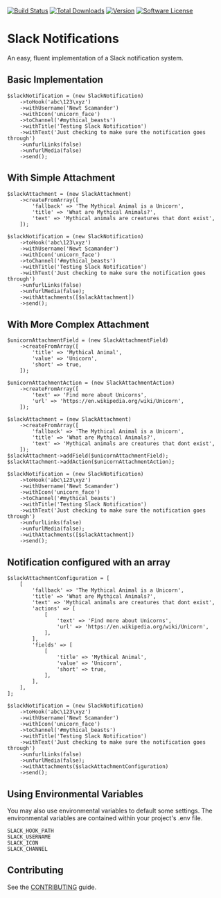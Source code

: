 [![Build Status](https://travis-ci.org/skybluesofa/slack-notifications.svg?branch=master)](https://travis-ci.org/skybluesofa/slack-notifications) [![Total Downloads](https://img.shields.io/packagist/dt/skybluesofa/slack-notifications.svg?style=flat)](https://packagist.org/packages/skybluesofa/slack-notifications) [![Version](https://img.shields.io/packagist/v/skybluesofa/slack-notifications.svg?style=flat)](https://packagist.org/packages/skybluesofa/slack-notifications) [![Software License](https://img.shields.io/badge/license-MIT-brightgreen.svg?style=flat)](LICENSE)

# Slack Notifications

An easy, fluent implementation of a Slack notification system.

## Basic Implementation

```
$slackNotification = (new SlackNotification)
    ->toHook('abc\123\xyz')
    ->withUsername('Newt Scamander')
    ->withIcon('unicorn_face')
    ->toChannel('#mythical_beasts')
    ->withTitle('Testing Slack Notification')
    ->withText('Just checking to make sure the notification goes through')
    ->unfurlLinks(false)
    ->unfurlMedia(false)
    ->send();
```

## With Simple Attachment

```
$slackAttachment = (new SlackAttachment)
    ->createFromArray([
        'fallback' => 'The Mythical Animal is a Unicorn',
        'title' => 'What are Mythical Animals?',
        'text' => 'Mythical animals are creatures that dont exist',
    ]);   

$slackNotification = (new SlackNotification)
    ->toHook('abc\123\xyz')
    ->withUsername('Newt Scamander')
    ->withIcon('unicorn_face')
    ->toChannel('#mythical_beasts')
    ->withTitle('Testing Slack Notification')
    ->withText('Just checking to make sure the notification goes through')
    ->unfurlLinks(false)
    ->unfurlMedia(false);
    ->withAttachments([$slackAttachment])
    ->send();
```

## With More Complex Attachment

```
$unicornAttachmentField = (new SlackAttachmentField)
    ->createFromArray([
        'title' => 'Mythical Animal',
        'value' => 'Unicorn',
        'short' => true,
    ]);

$unicornAttachmentAction = (new SlackAttachmentAction)
    ->createFromArray([
        'text' => 'Find more about Unicorns',
        'url' => 'https://en.wikipedia.org/wiki/Unicorn',
    ]);

$slackAttachment = (new SlackAttachment)
    ->createFromArray([
        'fallback' => 'The Mythical Animal is a Unicorn',
        'title' => 'What are Mythical Animals?',
        'text' => 'Mythical animals are creatures that dont exist',
    ]);   
$slackAttachment->addField($unicornAttachmentField);
$slackAttachment->addAction($unicornAttachmentAction);

$slackNotification = (new SlackNotification)
    ->toHook('abc\123\xyz')
    ->withUsername('Newt Scamander')
    ->withIcon('unicorn_face')
    ->toChannel('#mythical_beasts')
    ->withTitle('Testing Slack Notification')
    ->withText('Just checking to make sure the notification goes through')
    ->unfurlLinks(false)
    ->unfurlMedia(false);
    ->withAttachments([$slackAttachment])
    ->send();
```

## Notification configured with an array

```
$slackAttachmentConfiguration = [
    [
        'fallback' => 'The Mythical Animal is a Unicorn',
        'title' => 'What are Mythical Animals?',
        'text' => 'Mythical animals are creatures that dont exist',
        'actions' => [
            [
                'text' => 'Find more about Unicorns',
                'url' => 'https://en.wikipedia.org/wiki/Unicorn',
            ],
        ],
        'fields' => [
            [
                'title' => 'Mythical Animal',
                'value' => 'Unicorn',
                'short' => true,
            ],
        ],
    ],
];

$slackNotification = (new SlackNotification)
    ->toHook('abc\123\xyz')
    ->withUsername('Newt Scamander')
    ->withIcon('unicorn_face')
    ->toChannel('#mythical_beasts')
    ->withTitle('Testing Slack Notification')
    ->withText('Just checking to make sure the notification goes through')
    ->unfurlLinks(false)
    ->unfurlMedia(false);
    ->withAttachments($slackAttachmentConfiguration)
    ->send();
```

## Using Environmental Variables

You may also use environmental variables to default some settings. The environmental variables are contained within your project's .env file.

```
SLACK_HOOK_PATH
SLACK_USERNAME
SLACK_ICON
SLACK_CHANNEL
```

## Contributing
See the [CONTRIBUTING](CONTRIBUTING.md) guide.
